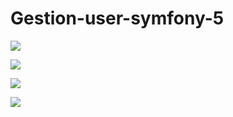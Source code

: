 # Gestion-user-symfony-5
<p align="left"> <img src="https://i.postimg.cc/c1k1Zbyp/Capture.png"  /> </p>

<p align="left"> <img src="https://i.postimg.cc/sfMxBrcj/1.png" /> </p>

<p align="left"> <img src="https://i.postimg.cc/jdjXnC1W/2.png"  /> </p>

<p align="left"> <img src="https://i.postimg.cc/RhWW4rP0/3.png"  /> </p>



